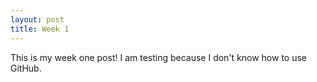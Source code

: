 ```yaml
---
layout: post
title: Week 1
---
```


This is my week one post! I am testing because I don't know how to use GitHub.
